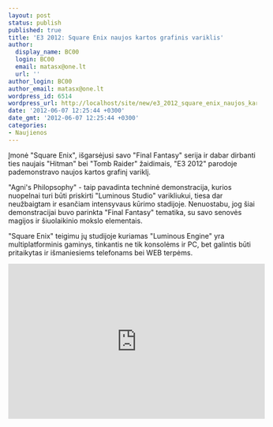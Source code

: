 ```yaml
---
layout: post
status: publish
published: true
title: 'E3 2012: Square Enix naujos kartos grafinis variklis'
author:
  display_name: BC00
  login: BC00
  email: matasx@one.lt
  url: ''
author_login: BC00
author_email: matasx@one.lt
wordpress_id: 6514
wordpress_url: http://localhost/site/new/e3_2012_square_enix_naujos_kartos_grafinis_variklis/
date: '2012-06-07 12:25:44 +0300'
date_gmt: '2012-06-07 12:25:44 +0300'
categories:
- Naujienos
---
```

<p>
	Įmonė &quot;Square Enix&quot;, i&scaron;garsėjusi savo &quot;Final Fantasy&quot; serija ir dabar dirbanti ties naujais &quot;Hitman&quot; bei &quot;Tomb Raider&quot; žaidimais, &quot;E3 2012&quot; parodoje pademonstravo naujos kartos grafinį variklį.</p>
<p>
	&quot;Agni&#39;s Philopsophy&quot; - taip pavadinta techninė demonstracija, kurios nuopelnai turi būti priskirti &quot;Luminous Studio&quot; varikliukui, tiesa dar neužbaigtam ir esančiam intensyvaus kūrimo stadijoje. Nenuostabu, jog &scaron;iai demonstracijai buvo parinkta &quot;Final Fantasy&quot; tematika, su savo senovės magijos ir &scaron;iuolaikinio mokslo elementais.</p>
<p>
	&quot;Square Enix&quot; teigimu jų studijoje kuriamas &quot;Luminous Engine&quot; yra multiplatforminis gaminys, tinkantis ne tik konsolėms ir PC, bet galintis būti pritaikytas ir i&scaron;maniesiems telefonams bei WEB terpėms.</p>
<p>
	<iframe allowfullscreen="" frameborder="0" height="315" src="http://www.youtube.com/embed/SVJsMGfTr24" width="520"></iframe></p>
